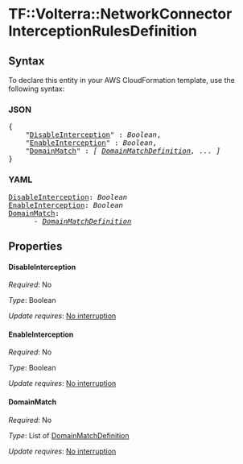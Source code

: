 # TF::Volterra::NetworkConnector InterceptionRulesDefinition

## Syntax

To declare this entity in your AWS CloudFormation template, use the following syntax:

### JSON

<pre>
{
    "<a href="#disableinterception" title="DisableInterception">DisableInterception</a>" : <i>Boolean</i>,
    "<a href="#enableinterception" title="EnableInterception">EnableInterception</a>" : <i>Boolean</i>,
    "<a href="#domainmatch" title="DomainMatch">DomainMatch</a>" : <i>[ <a href="domainmatchdefinition.md">DomainMatchDefinition</a>, ... ]</i>
}
</pre>

### YAML

<pre>
<a href="#disableinterception" title="DisableInterception">DisableInterception</a>: <i>Boolean</i>
<a href="#enableinterception" title="EnableInterception">EnableInterception</a>: <i>Boolean</i>
<a href="#domainmatch" title="DomainMatch">DomainMatch</a>: <i>
      - <a href="domainmatchdefinition.md">DomainMatchDefinition</a></i>
</pre>

## Properties

#### DisableInterception

_Required_: No

_Type_: Boolean

_Update requires_: [No interruption](https://docs.aws.amazon.com/AWSCloudFormation/latest/UserGuide/using-cfn-updating-stacks-update-behaviors.html#update-no-interrupt)

#### EnableInterception

_Required_: No

_Type_: Boolean

_Update requires_: [No interruption](https://docs.aws.amazon.com/AWSCloudFormation/latest/UserGuide/using-cfn-updating-stacks-update-behaviors.html#update-no-interrupt)

#### DomainMatch

_Required_: No

_Type_: List of <a href="domainmatchdefinition.md">DomainMatchDefinition</a>

_Update requires_: [No interruption](https://docs.aws.amazon.com/AWSCloudFormation/latest/UserGuide/using-cfn-updating-stacks-update-behaviors.html#update-no-interrupt)

